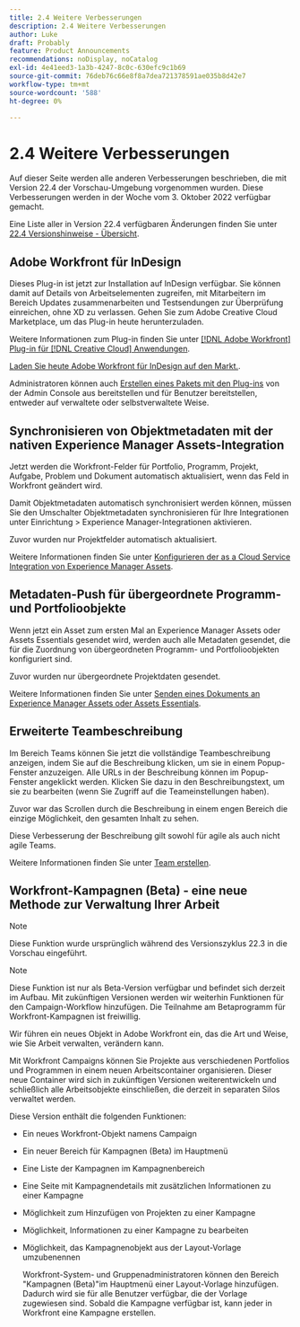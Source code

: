 ```yaml
---
title: 2.4 Weitere Verbesserungen
description: 2.4 Weitere Verbesserungen
author: Luke
draft: Probably
feature: Product Announcements
recommendations: noDisplay, noCatalog
exl-id: 4e41eed3-1a3b-4247-8c0c-630efc9c1b69
source-git-commit: 76deb76c66e8f8a7dea721378591ae035b8d42e7
workflow-type: tm+mt
source-wordcount: '588'
ht-degree: 0%

---
```


# 2.4 Weitere Verbesserungen

Auf dieser Seite werden alle anderen Verbesserungen beschrieben, die mit Version 22.4 der Vorschau-Umgebung vorgenommen wurden. Diese Verbesserungen werden in der Woche vom 3. Oktober 2022 verfügbar gemacht.

Eine Liste aller in Version 22.4 verfügbaren Änderungen finden Sie unter [22.4 Versionshinweise - Übersicht](/help/quicksilver/product-announcements/product-releases/22.4-release-activity/22-4-release-overview.md).

## Adobe Workfront für InDesign

Dieses Plug-in ist jetzt zur Installation auf InDesign verfügbar. Sie können damit auf Details von Arbeitselementen zugreifen, mit Mitarbeitern im Bereich Updates zusammenarbeiten und Testsendungen zur Überprüfung einreichen, ohne XD zu verlassen. Gehen Sie zum Adobe Creative Cloud Marketplace, um das Plug-in heute herunterzuladen.

Weitere Informationen zum Plug-in finden Sie unter [[!DNL Adobe Workfront] Plug-in für [!DNL Creative Cloud] Anwendungen](/help/quicksilver/workfront-integrations-and-apps/adobe-workfront-for-creative-cloud/wf-adobe-cc.md).

[Laden Sie heute Adobe Workfront für InDesign auf den Markt.](https://exchange.adobe.com/apps/cc/108938/adobe-workfront-for-indesign).

Administratoren können auch [Erstellen eines Pakets mit den Plug-ins](https://helpx.adobe.com/in/enterprise/using/manage-extensions.html) von der Admin Console aus bereitstellen und für Benutzer bereitstellen, entweder auf verwaltete oder selbstverwaltete Weise.

## Synchronisieren von Objektmetadaten mit der nativen Experience Manager Assets-Integration

Jetzt werden die Workfront-Felder für Portfolio, Programm, Projekt, Aufgabe, Problem und Dokument automatisch aktualisiert, wenn das Feld in Workfront geändert wird.

Damit Objektmetadaten automatisch synchronisiert werden können, müssen Sie den Umschalter Objektmetadaten synchronisieren für Ihre Integrationen unter Einrichtung > Experience Manager-Integrationen aktivieren.

Zuvor wurden nur Projektfelder automatisch aktualisiert.

Weitere Informationen finden Sie unter [Konfigurieren der as a Cloud Service Integration von Experience Manager Assets](/help/quicksilver/administration-and-setup/configure-integrations/configure-aacs-integration.md).

## Metadaten-Push für übergeordnete Programm- und Portfolioobjekte

Wenn jetzt ein Asset zum ersten Mal an Experience Manager Assets oder Assets Essentials gesendet wird, werden auch alle Metadaten gesendet, die für die Zuordnung von übergeordneten Programm- und Portfolioobjekten konfiguriert sind.

Zuvor wurden nur übergeordnete Projektdaten gesendet.

Weitere Informationen finden Sie unter [Senden eines Dokuments an Experience Manager Assets oder Assets Essentials](/help/quicksilver/documents/adobe-workfront-for-experience-manager-assets-essentials/send-to-aem.md).

## Erweiterte Teambeschreibung

Im Bereich Teams können Sie jetzt die vollständige Teambeschreibung anzeigen, indem Sie auf die Beschreibung klicken, um sie in einem Popup-Fenster anzuzeigen. Alle URLs in der Beschreibung können im Popup-Fenster angeklickt werden. Klicken Sie dazu in den Beschreibungstext, um sie zu bearbeiten (wenn Sie Zugriff auf die Teameinstellungen haben).

Zuvor war das Scrollen durch die Beschreibung in einem engen Bereich die einzige Möglichkeit, den gesamten Inhalt zu sehen.

Diese Verbesserung der Beschreibung gilt sowohl für agile als auch nicht agile Teams.

Weitere Informationen finden Sie unter [Team erstellen](/help/quicksilver/people-teams-and-groups/create-and-manage-teams/create-a-team.md).

## Workfront-Kampagnen (Beta) - eine neue Methode zur Verwaltung Ihrer Arbeit

>[!NOTE]
>
>Diese Funktion wurde ursprünglich während des Versionszyklus 22.3 in die Vorschau eingeführt.

>[!NOTE]
>
>Diese Funktion ist nur als Beta-Version verfügbar und befindet sich derzeit im Aufbau. Mit zukünftigen Versionen werden wir weiterhin Funktionen für den Campaign-Workflow hinzufügen. Die Teilnahme am Betaprogramm für Workfront-Kampagnen ist freiwillig.

Wir führen ein neues Objekt in Adobe Workfront ein, das die Art und Weise, wie Sie Arbeit verwalten, verändern kann.

Mit Workfront Campaigns können Sie Projekte aus verschiedenen Portfolios und Programmen in einem neuen Arbeitscontainer organisieren. Dieser neue Container wird sich in zukünftigen Versionen weiterentwickeln und schließlich alle Arbeitsobjekte einschließen, die derzeit in separaten Silos verwaltet werden.

Diese Version enthält die folgenden Funktionen:

* Ein neues Workfront-Objekt namens Campaign

* Ein neuer Bereich für Kampagnen (Beta) im Hauptmenü

* Eine Liste der Kampagnen im Kampagnenbereich

* Eine Seite mit Kampagnendetails mit zusätzlichen Informationen zu einer Kampagne

* Möglichkeit zum Hinzufügen von Projekten zu einer Kampagne

* Möglichkeit, Informationen zu einer Kampagne zu bearbeiten

* Möglichkeit, das Kampagnenobjekt aus der Layout-Vorlage umzubenennen

  Workfront-System- und Gruppenadministratoren können den Bereich &quot;Kampagnen (Beta)&quot;im Hauptmenü einer Layout-Vorlage hinzufügen. Dadurch wird sie für alle Benutzer verfügbar, die der Vorlage zugewiesen sind. Sobald die Kampagne verfügbar ist, kann jeder in Workfront eine Kampagne erstellen.


